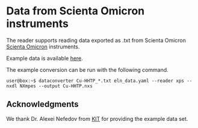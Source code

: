 # Data from Scienta Omicron instruments

The reader supports reading data exported as .txt from Scienta Omicron [Scienta Omicron](https://www.scientaomicron.com/en/) instruments. <!--,  both as .txt as well as IGOR files.--> 

<!-- How is this data structured --> 

Example data is available [here](https://github.com/FAIRmat-NFDI/pynxtools-xps/tree/main/examples/scienta).

The example conversion can be run with the following command.

```console
user@box:~$ dataconverter Cu-HHTP_*.txt eln_data.yaml --reader xps --nxdl NXmpes --output Cu-HHTP.nxs
```

## Acknowledgments
We thank Dr. Alexei Nefedov from [KIT](https://www.ifg.kit.edu/21_1296.php) for providing the example data set.